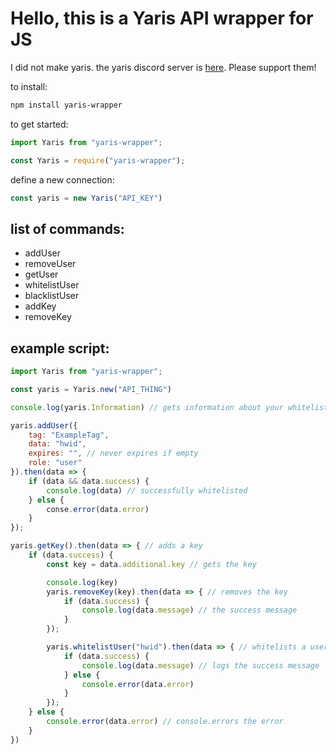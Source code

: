 # Hello, this is a Yaris API wrapper for JS

I did not make yaris. the yaris discord server is [here](https://discord.gg/qVBtSYXX72). Please support them!

to install:
```sh
npm install yaris-wrapper
```

to get started:
```js
import Yaris from "yaris-wrapper";
```
```js
const Yaris = require("yaris-wrapper");
```

define a new connection:
```js
const yaris = new Yaris("API_KEY")
```

## list of commands:

- addUser
- removeUser
- getUser
- whitelistUser
- blacklistUser
- addKey
- removeKey

## example script:

```js
import Yaris from "yaris-wrapper";

const yaris = Yaris.new("API_THING")

console.log(yaris.Information) // gets information about your whitelist

yaris.addUser({
    tag: "ExampleTag",
    data: "hwid",
    expires: "", // never expires if empty
    role: "user"
}).then(data => {
    if (data && data.success) {
        console.log(data) // successfully whitelisted
    } else {
        conse.error(data.error)
    }
});

yaris.getKey().then(data => { // adds a key
    if (data.success) {
        const key = data.additional.key // gets the key

        console.log(key)
        yaris.removeKey(key).then(data => { // removes the key
            if (data.success) {
                console.log(data.message) // the success message
            }
        });

        yaris.whitelistUser("hwid").then(data => { // whitelists a user with hwid
            if (data.success) {
                console.log(data.message) // logs the success message
            } else {
                console.error(data.error)
            }
        });
    } else {
        console.error(data.error) // console.errors the error
    }
})
```